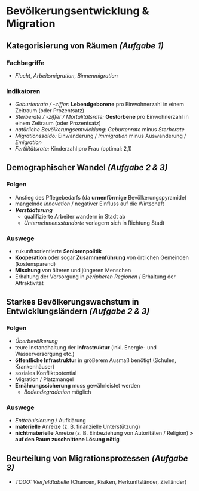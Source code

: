 # Bevölkerungsentwicklung & Migration

## Kategorisierung von Räumen *(Aufgabe 1)*

### Fachbegriffe 
- *Flucht*, *Arbeitsmigration*, *Binnenmigration*

### Indikatoren
- *Geburtenrate / -ziffer:* **Lebendgeborene** pro Einwohnerzahl in einem Zeitraum (oder Prozentsatz)
- *Sterberate / -ziffer / Mortalitätsrate:* **Gestorbene** pro Einwohnerzahl in einem Zeitraum (oder Prozentsatz)
- *natürliche Bevölkerungsentwicklung:* *Geburtenrate* minus *Sterberate*
- *Migrationssaldo:* Einwanderung / *Immigration* minus Auswanderung / *Emigration*
- *Fertilitätsrate:* Kinderzahl pro Frau (optimal: 2,1)

## Demographischer Wandel *(Aufgabe 2 & 3)*

### Folgen
- Anstieg des Pflegebedarfs (da **urnenförmige** Bevölkerungspyramide)
- mangelnde *Innovation* / negativer Einfluss auf die Wirtschaft
- ***Verstädterung***
	- qualifizierte Arbeiter wandern in Stadt ab
	- *Unternehmensstandorte* verlagern sich in Richtung Stadt

### Auswege
- zukunftsorientierte **Seniorenpolitik**
- **Kooperation** oder sogar **Zusammenführung** von örtlichen Gemeinden (kostensparend)
- **Mischung** von älteren und jüngeren Menschen
- Erhaltung der Versorgung in *peripheren Regionen* / Erhaltung der Attraktivität

## Starkes Bevölkerungswachstum in Entwicklungsländern *(Aufgabe 2 & 3)*

### Folgen
- *Überbevölkerung*
- teure Instandhaltung der **Infrastruktur** (inkl. Energie- und Wasserversorgung etc.)
- **öffentliche Infrastruktur** in größerem Ausmaß benötigt (Schulen, Krankenhäuser) 
- soziales Konfliktpotential
- Migration / Platzmangel
- **Ernährungssicherung** muss gewährleistet werden
	- *Bodendegradation* möglich

### Auswege
- *Enttabuisierung* / Aufklärung
- **materielle** Anreize (z. B. finanzielle Unterstützung)
- **nichtmaterielle** Anreize (z. B. Einbeziehung von Autoritäten / Religion)
**> auf den Raum zuschnittene Lösung nötig**

## Beurteilung von Migrationsprozessen *(Aufgabe 3)*

- *TODO: Vierfeldtabelle* (Chancen, Risiken, Herkunftsländer, Zielländer)
<!--stackedit_data:
eyJoaXN0b3J5IjpbLTE0NTgxOTEzNTEsMTQxOTE3ODI3NCwtMT
c5NTEzNjc1OCwtOTIxNTU5NTQ4LC0xMDAwMDUzNzI3LC0xNjk0
MDU3MjIyLDE3NjM1NzUxNjcsLTYwOTY5Njc3OSwtNzUyMTYwOD
cxXX0=
-->